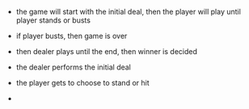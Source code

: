 - the game will start with the initial deal, then the player will play until player stands or busts
- if player busts, then game is over
- then dealer plays until the end, then winner is decided

- the dealer performs the initial deal
- the player gets to choose to stand or hit
- 
